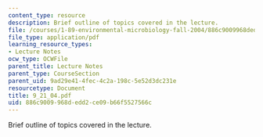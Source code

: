 ```yaml
---
content_type: resource
description: Brief outline of topics covered in the lecture.
file: /courses/1-89-environmental-microbiology-fall-2004/886c9009968dedd2ce09b66f5527566c_9_21_04.pdf
file_type: application/pdf
learning_resource_types:
- Lecture Notes
ocw_type: OCWFile
parent_title: Lecture Notes
parent_type: CourseSection
parent_uid: 9ad29e41-4fec-4c2a-198c-5e52d3dc231e
resourcetype: Document
title: 9_21_04.pdf
uid: 886c9009-968d-edd2-ce09-b66f5527566c
---
```

Brief outline of topics covered in the lecture.

